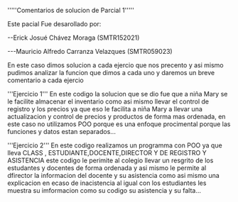 '''''Comentarios de solucion de Parcial 1'''''

Este pacial Fue desarollado por:

--Erick Josué Chávez Moraga (SMTR152021)

---Mauricio Alfredo Carranza Velazques (SMTR059023)

En este caso dimos solucion a cada ejercio que nos precento y asi mismo pudimos analizar la funcion que dimos a cada uno 
y daremos un breve comentario a cada ejercio 

'''Ejercicio 1'''
En este codigo la solucion que se dio fue que a niña Mary se le facilite almacenar el inventario
como asi mismo llevar el control de registro y los precios ya que eso le facilita a niña Mary a llevar 
una actualizacion y control de precios y productos de forma mas ordenada, en este caso no utilizamos POO porque es una enfoque procimental
porque las funciones y datos estan separados...

'''Ejercicio 2'''
En este codigo realizamos un programma con POO ya que lleva CLASS , ESTUDIANTE,DOCENTE,DIRECTOR Y DE REGISTRO Y ASISTENCIA
este codigo le perimite al colegio llevar un resgrito de los estudantes y docentes de forma ordenada 
y asi mismo le permite al dfirector la informacion del docente y su asistencia como asi mismo una explicacion 
en ecaso de inacistencia al igual con los estudiantes les muestra su imformacion como su codigo 
su asistencia y su falta...

